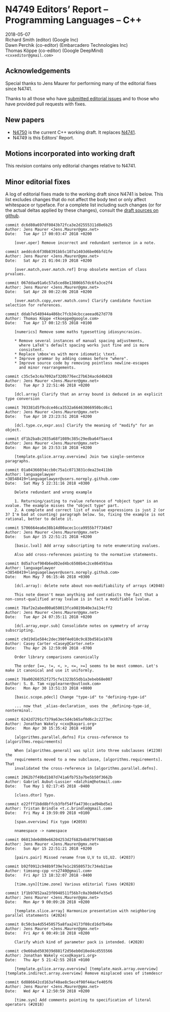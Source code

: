 N4749 Editors’ Report – Programming Languages – C++
===================================================

2018-05-07  
Richard Smith (editor) (Google Inc)  
Dawn Perchik (co-editor) (Embarcadero Technologies Inc)  
Thomas Köppe (co-editor) (Google DeepMind)  
`<cxxeditor@gmail.com>`

Acknowledgements
----------------

Special thanks to Jens Maurer for performing many of the editorial fixes since N4741.

Thanks to all those who have [submitted editorial issues](https://github.com/cplusplus/draft/wiki/How-to-submit-an-editorial-issue) and to those who have provided pull requests with fixes.

New papers
----------

-   [N4750](http://wg21.link/n4750) is the current C++ working draft. It replaces [N4741](http://wg21.link/n4741).
-   N4749 is this Editors’ Report.

Motions incorporated into working draft
---------------------------------------

This revision contains only editorial changes relative to N4741.

Minor editorial fixes
---------------------

A log of editorial fixes made to the working draft since N4741 is below. This list excludes changes that do not affect the body text or only affect whitespace or typeface. For a complete list including such changes (or for the actual deltas applied by these changes), consult the [draft sources on github](https://github.com/cplusplus/draft/compare/n4741...n4750).

    commit dc6d80a697df0843b72fca3e2d2555311d8e6b25
    Author: Jens Maurer <Jens.Maurer@gmx.net>
    Date:   Tue Apr 17 00:03:47 2018 +0200

        [over.oper] Remove incorrect and redundant sentence in a note.

    commit aeddcdc6f30b8391bb5c107a1403d6be06bfd1fe
    Author: Jens Maurer <Jens.Maurer@gmx.net>
    Date:   Sat Apr 21 01:04:19 2018 +0200

        [over.match,over.match.ref] Drop obsolete mention of class prvalues.

    commit 067ddaa91a6c57a5ced8e13806b57dc6fa3ce2f4
    Author: Jens Maurer <Jens.Maurer@gmx.net>
    Date:   Sat Apr 28 00:22:06 2018 +0200

        [over.match.copy,over.match.conv] Clarify candidate function selection for references.

    commit ddab7e548944a486bc7fcb34cbccaeead627d778
    Author: Thomas Köppe <tkoeppe@google.com>
    Date:   Tue Apr 17 00:12:55 2018 +0100

        [numerics] Remove some maths typesetting idiosyncrasies.

        * Remove several instances of manual spacing adjustments,
          where LaTeX's default spacing works just fine and is more
          consistent.
        * Replace \mbox'es with more idiomatic \text.
        * Improve grammar by adding commas before "where".
        * Improve source code by removing pointless newline-escapes
          and minor rearrangements.

    commit c35c5e3c4a7092af320b776ec27b634ac6d4b028
    Author: Jens Maurer <Jens.Maurer@gmx.net>
    Date:   Tue Apr 3 22:51:46 2018 +0200

        [dcl.array] Clarify that an array bound is deduced in an explicit type conversion

    commit 703381d5f9cdce46ca3532a66463066950bcd6c1
    Author: Jens Maurer <Jens.Maurer@gmx.net>
    Date:   Tue Apr 10 23:23:51 2018 +0200

        [dcl.type.cv,expr.ass] Clarify the meaning of "modify" for an object.

    commit df1b2ba8c2035a68f1089c385c29edba64f5aec4
    Author: Jens Maurer <Jens.Maurer@gmx.net>
    Date:   Mon Apr 16 23:53:18 2018 +0200

        [template.gslice.array.overview] Join two single-sentence paragraphs.

    commit 01a04366034ccb0c75a1c0713831cdea23e411bb
    Author: languagelawyer <38548419+languagelawyer@users.noreply.github.com>
    Date:   Sat May 5 22:31:16 2018 +0300

        Delete redundant and wrong example

        1. Returning/casting to rvalue reference of *object type* is an xvalue. The example misses the "object type" part.
        2. A complete and correct list of xvalue expressions is just 2 (or 3? I'm bad at counting) paragraph below. So, fixing the example is not rational, better to delete it.

    commit 5706664ea6e38b14d00acec1cca9955b7f734b67
    Author: Jens Maurer <Jens.Maurer@gmx.net>
    Date:   Sun Apr 15 22:51:21 2018 +0200

        [basic.lval] Add array subscripting to note enumerating xvalues.

        Also add cross-references pointing to the normative statements.

    commit 8d5a7cef984b6ed02ed4bc6508b4c2ce864593aa
    Author: languagelawyer <38548419+languagelawyer@users.noreply.github.com>
    Date:   Mon May 7 06:15:46 2018 +0300

        [dcl.array]: delete note about non-modifiability of arrays (#2048)

        This note doesn't mean anything and contradicts the fact that a non-const-qualified array lvalue is in fact a modifiable lvalue.

    commit 78af2e2abed00a650013fca9819b40e3a134cff2
    Author: Jens Maurer <Jens.Maurer@gmx.net>
    Date:   Tue Apr 24 07:35:11 2018 +0200

        [dcl.array,expr.sub] Consolidate notes on symmetry of array subscripting.

    commit c9d19d1e584c2dec390f4e010c9c83bd581e1078
    Author: Casey Carter <Casey@Carter.net>
    Date:   Thu Apr 26 12:59:00 2018 -0700

        Order library comparisons canonically

        The order [==, !=, <, >, <=, >=] seems to be most common. Let's make it canonical and use it uniformly.

    commit 78a00260352f275cfe1323b55db1a3ebeb68e007
    Author: S. B. Tam <cpplearner@outlook.com>
    Date:   Mon Apr 30 13:51:33 2018 +0800

        [basic.scope.pdecl] Change "type-id" to "defining-type-id"

        ... now that _alias-declaration_ uses the _defining-type-id_ nonterminal.

    commit 6242d7291cf379a63ec5d4cb65af0d6c2c2273ec
    Author: Jonathan Wakely <cxx@kayari.org>
    Date:   Mon Apr 30 15:35:42 2018 +0100

        [algorithms.parallel.defns] Fix cross-reference to [algorithms.requirements]

        When [algorithms.general] was split into three subclauses (#1230) the
        requirements moved to a new subclause, [algorithms.requirements]. That
        invalidated the cross-reference in [algorithms.parallel.defns].

    commit 2062b7f49bd1b87d741a6fb753a7be5b50f3662b
    Author: Gabriel Aubut-Lussier <dalzhim@hotmail.com>
    Date:   Tue May 1 02:17:45 2018 -0400

        [class.dtor] Typo.

    commit e22fff1b8d8bffcb3fbf54ffa4730ccad94bd5e1
    Author: Tristan Brindle <t.c.brindle@gmail.com>
    Date:   Fri May 4 19:59:09 2018 +0100

        [span.overview] Fix typo (#2059)

        nnamespace -> namespace

    commit 06013de0d00e66204253d2f682b4b879f7686540
    Author: Jens Maurer <Jens.Maurer@gmx.net>
    Date:   Sun Apr 15 22:51:21 2018 +0200

        [pairs.pair] Missed rename from U,V to U1,U2. (#2037)

    commit b92f0912c948b9f39e7e1c28580573c734eb21ae
    Author: timsong-cpp <rs2740@gmail.com>
    Date:   Fri Apr 13 18:32:07 2018 -0400

        [time.syn][time.zone] Various editorial fixes (#2028)

    commit 1f1b97852aa23f0948511f56b7c0a39d04fe35e5
    Author: Jens Maurer <Jens.Maurer@gmx.net>
    Date:   Mon Apr 9 00:09:28 2018 +0200

        [template.slice.array] Harmonize presentation with neighboring parallel statements (#2024)

    commit 8c50cba4d55450575a8faa24173f08cd16dfb46e
    Author: Jens Maurer <Jens.Maurer@gmx.net>
    Date:   Fri Apr 6 00:49:18 2018 +0200

        Clarify which kind of parameter pack is intended. (#2020)

    commit c9e60abd503039d881f2d56eb0d10ed4cd555566
    Author: Jonathan Wakely <cxx@kayari.org>
    Date:   Thu Apr 5 21:42:55 2018 +0100

        [template.gslice.array.overview] [template.mask.array.overview] [template.indirect.array.overview] Remove misplaced uses of itemdescr

    commit 6d886642cd163af40ae8c5ec4f98f44acfe405f6
    Author: Jens Maurer <Jens.Maurer@gmx.net>
    Date:   Wed Apr 4 12:50:59 2018 +0200

        [time.syn] Add comments pointing to specification of literal operators (#2018)
